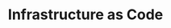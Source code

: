 ---
title: Infrastructure as Code
meta_desc: Write infrastructure as code in any programming language. The open source foundation of Pulumi - free forever.
layout: infrastructure-as-code
aliases:
    - /product/iac

heading: Infrastructure as Code
subheading: |
    Write infrastructure in real programming languages.<br>
    TypeScript, Python, Go, C#, Java, or YAML. Your choice.

overview:
    title: The Open Source Foundation
    description: |
        Pulumi's infrastructure as code engine is **100% open source and free forever**. Write infrastructure using programming languages you already know. Deploy to AWS, Azure, Google Cloud, Kubernetes, and thousands of providers. Self-manage your state or use Pulumi Cloud for team collaboration.

why_real_languages:
    title: Why Real Programming Languages?
    items:
        - title: "Your IDE Already Works"
          description: "Autocomplete, type checking, inline docs, refactoring. No custom tooling required."
          
        - title: "Use Real Logic"
          description: "Loops, conditionals, functions, classes. No more copy-paste. No more string interpolation hell."
          
        - title: "Test Like Software"
          description: "Unit tests, integration tests, property tests. Catch errors at compile time, not runtime."
          
        - title: "Share and Reuse"
          description: "Package infrastructure as libraries. Share via npm, PyPI, NuGet, or any package manager."

key_features:
    title: Core Capabilities
    items:
        - title: "Multi-Language Support"
          sub_title: "Use the language that fits your team"
          description: |
            Write infrastructure in TypeScript, Python, Go, C#, Java, or YAML. Same infrastructure model, different syntax. Pick what works for you.
          ide:
            - title: TypeScript
              language: typescript
              code: |
                import * as aws from "@pulumi/aws";

                const bucket = new aws.s3.Bucket("my-bucket", {
                    website: {
                        indexDocument: "index.html",
                    },
                });

                export const url = bucket.websiteEndpoint;
            - title: Python
              language: python
              code: |
                import pulumi
                import pulumi_aws as aws

                bucket = aws.s3.Bucket("my-bucket",
                    website=aws.s3.BucketWebsiteArgs(
                        index_document="index.html",
                    ))

                pulumi.export("url", bucket.website_endpoint)
            - title: Go
              language: go
              code: |
                package main

                import (
                    "github.com/pulumi/pulumi-aws/sdk/v6/go/aws/s3"
                    "github.com/pulumi/pulumi/sdk/v3/go/pulumi"
                )

                func main() {
                    pulumi.Run(func(ctx *pulumi.Context) error {
                        bucket, err := s3.NewBucket(ctx, "my-bucket", &s3.BucketArgs{
                            Website: &s3.BucketWebsiteArgs{
                                IndexDocument: pulumi.String("index.html"),
                            },
                        })
                        if err != nil {
                            return err
                        }
                        ctx.Export("url", bucket.WebsiteEndpoint)
                        return nil
                    })
                }
            - title: C#
              language: csharp
              code: |
                using Pulumi;
                using Pulumi.Aws.S3;

                return await Deployment.RunAsync(() =>
                {
                    var bucket = new Bucket("my-bucket", new BucketArgs
                    {
                        Website = new BucketWebsiteArgs
                        {
                            IndexDocument = "index.html",
                        },
                    });

                    return new Dictionary<string, object?>
                    {
                        ["url"] = bucket.WebsiteEndpoint,
                    };
                });
            - title: YAML
              language: yaml
              code: |
                resources:
                  my-bucket:
                    type: aws:s3:Bucket
                    properties:
                      website:
                        indexDocument: index.html
                outputs:
                  url: ${my-bucket.websiteEndpoint}
          
        - title: "Any Cloud Provider"
          sub_title: "One workflow for everything"
          description: |
            Deploy to AWS, Azure, Google Cloud, Kubernetes, Cloudflare, DigitalOcean, and [thousands more providers](/registry/). Same CLI, same workflow, same great experience.
          features:
              - title: Native providers
                description: "Full API coverage with same-day updates for major clouds"
              - title: Kubernetes native
                description: "Deploy and manage Kubernetes resources alongside cloud infrastructure"
              - title: Cloud agnostic
                description: "Mix and match providers in a single program"

        - title: "Components and Packages"
          sub_title: "Build once, reuse everywhere"
          description: |
            Create higher-level abstractions that encapsulate best practices. Share them across teams via package managers.
          features:
              - title: Multi-language packages
                description: "Write in one language, use from any language"
              - title: Versioned and typed
                description: "Semantic versioning with full type safety"
              - title: Standard distribution
                description: "Share via npm, PyPI, NuGet, or any package registry"

how_it_works:
    title: How It Works
    description: |
        1. **Write** - Define infrastructure in your favorite programming language
        2. **Preview** - See exactly what will change before you deploy
        3. **Deploy** - Update your infrastructure with a single command
        4. **Manage** - Track state locally or with Pulumi Cloud

open_source:
    title: Proudly Open Source
    description: |
        Pulumi IaC is developed in the open on [GitHub](https://github.com/pulumi/pulumi). Join thousands of contributors making infrastructure better for everyone.
    stats:
        - number: "20k+"
          label: "GitHub Stars"
        - number: "10k+"
          label: "Community Members"
        - number: "1000s"
          label: "Companies Using Pulumi"

with_pulumi_cloud:
    title: Better Together with Pulumi Cloud
    description: |
        While Pulumi IaC is powerful on its own, Pulumi Cloud makes it even better for teams:
        
        • **Managed State** - Never worry about corrupted state files
        • **Secrets Management** - Built-in encryption for sensitive data
        • **Team Collaboration** - RBAC, audit logs, and deployment history
        • **Policy Enforcement** - Ensure compliance before deployment
        
        Free for individuals, with team plans starting at $1 per resource.
    cta_text: "Try Pulumi Cloud"
    cta_link: "https://app.pulumi.com/signup"

get_started:
    title: Getting started

    get_started:
        title: Install the open source CLI
        description: |
            Download Pulumi and deploy your first infrastructure in minutes. Works on macOS, Linux, and Windows.
        cta_text: Download Pulumi

    migrate:
        title: Coming from Terraform?
        description: |
            Convert your existing HCL to real programming languages. Import existing resources. Run side-by-side.
        cta_text: Migration Guide
---